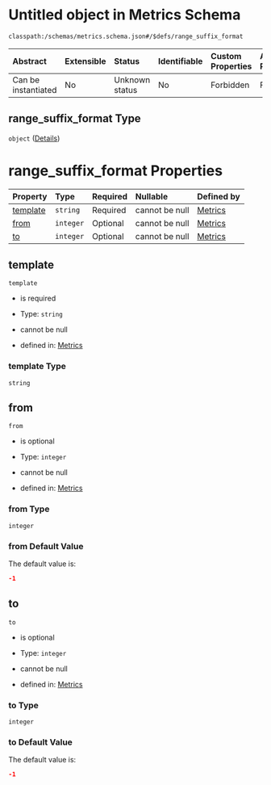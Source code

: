 # Untitled object in Metrics Schema

```txt
classpath:/schemas/metrics.schema.json#/$defs/range_suffix_format
```



| Abstract            | Extensible | Status         | Identifiable | Custom Properties | Additional Properties | Access Restrictions | Defined In                                                                    |
| :------------------ | :--------- | :------------- | :----------- | :---------------- | :-------------------- | :------------------ | :---------------------------------------------------------------------------- |
| Can be instantiated | No         | Unknown status | No           | Forbidden         | Forbidden             | none                | [metrics.schema.json\*](../../out/metrics.schema.json "open original schema") |

## range\_suffix\_format Type

`object` ([Details](metrics-defs-range_suffix_format.md))

# range\_suffix\_format Properties

| Property              | Type      | Required | Nullable       | Defined by                                                                                                                                                 |
| :-------------------- | :-------- | :------- | :------------- | :--------------------------------------------------------------------------------------------------------------------------------------------------------- |
| [template](#template) | `string`  | Required | cannot be null | [Metrics](metrics-defs-range_suffix_format-properties-template.md "classpath:/schemas/metrics.schema.json#/$defs/range_suffix_format/properties/template") |
| [from](#from)         | `integer` | Optional | cannot be null | [Metrics](metrics-defs-range_suffix_format-properties-from.md "classpath:/schemas/metrics.schema.json#/$defs/range_suffix_format/properties/from")         |
| [to](#to)             | `integer` | Optional | cannot be null | [Metrics](metrics-defs-range_suffix_format-properties-to.md "classpath:/schemas/metrics.schema.json#/$defs/range_suffix_format/properties/to")             |

## template



`template`

*   is required

*   Type: `string`

*   cannot be null

*   defined in: [Metrics](metrics-defs-range_suffix_format-properties-template.md "classpath:/schemas/metrics.schema.json#/$defs/range_suffix_format/properties/template")

### template Type

`string`

## from



`from`

*   is optional

*   Type: `integer`

*   cannot be null

*   defined in: [Metrics](metrics-defs-range_suffix_format-properties-from.md "classpath:/schemas/metrics.schema.json#/$defs/range_suffix_format/properties/from")

### from Type

`integer`

### from Default Value

The default value is:

```json
-1
```

## to



`to`

*   is optional

*   Type: `integer`

*   cannot be null

*   defined in: [Metrics](metrics-defs-range_suffix_format-properties-to.md "classpath:/schemas/metrics.schema.json#/$defs/range_suffix_format/properties/to")

### to Type

`integer`

### to Default Value

The default value is:

```json
-1
```
